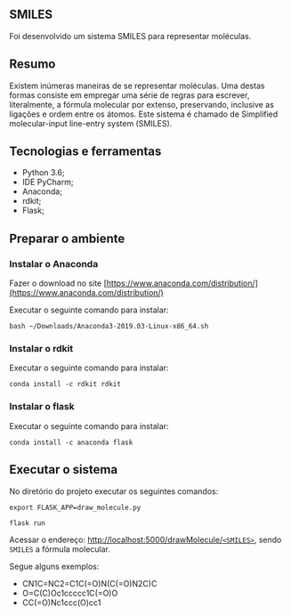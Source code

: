 ## SMILES
Foi desenvolvido um sistema SMILES para representar moléculas.

## Resumo
Existem inúmeras maneiras de se representar moléculas. Uma destas formas consiste em empregar uma série de regras para escrever, literalmente, a fórmula molecular por extenso,
preservando, inclusive as ligações e ordem entre os átomos. Este sistema é chamado de Simplified molecular-input line-entry system (SMILES).

## Tecnologias e ferramentas
   * Python 3.6;
   * IDE PyCharm;
   * Anaconda;
   * rdkit;
   * Flask;

## Preparar o ambiente
### Instalar o Anaconda
Fazer o download no site [https://www.anaconda.com/distribution/](https://www.anaconda.com/distribution/) 
   
Executar o seguinte comando para instalar:

 `bash ~/Downloads/Anaconda3-2019.03-Linux-x86_64.sh`
 
 
 ### Instalar o rdkit
 Executar o seguinte comando para instalar:
 
 `conda install -c rdkit rdkit`
 
 ### Instalar o flask
 Executar o seguinte comando para instalar:
 
 `conda install -c anaconda flask`
 
## Executar o sistema
 No diretório do projeto executar os seguintes comandos:
 
 `export FLASK_APP=draw_molecule.py`
 
 `flask run`
 
 Acessar o endereço: 
 [http://localhost:5000/drawMolecule/`<SMILES>`](http://localhost:5000/drawMolecule/<SMILES>), sendo `SMILES` a fórmula molecular. 
 
 Segue alguns exemplos:
 * CN1C=NC2=C1C(=O)N(C(=O)N2C)C
 * O=C(C)Oc1ccccc1C(=O)O
 * CC(=O)Nc1ccc(O)cc1
 
 
 
